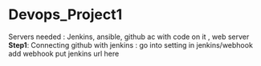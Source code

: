 # Devops_Project1
Servers needed : Jenkins, ansible, github ac with code on it , web server 
**Step1**: 
Connecting github with jenkins : go into setting in jenkins/webhook add webhook put jenkins url here 

